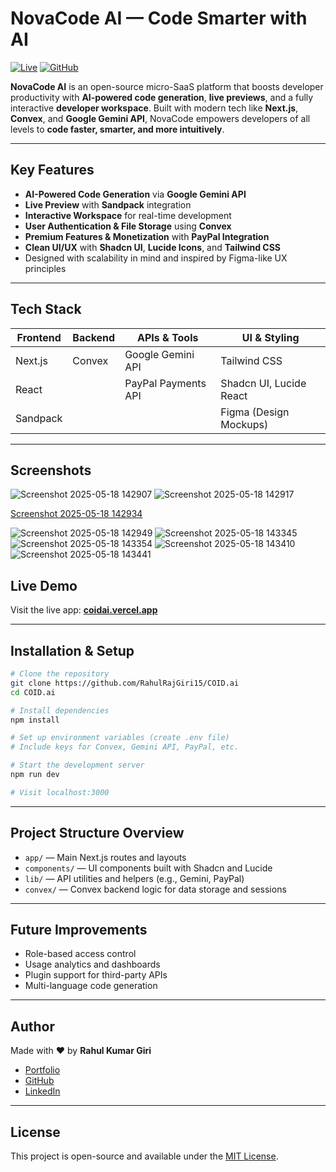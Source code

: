 #  NovaCode AI — Code Smarter with AI

[![Live](https://img.shields.io/badge/Live%20App-coidai.vercel.app-blue?logo=vercel\&style=for-the-badge)](https://coidai.vercel.app)
[![GitHub](https://img.shields.io/badge/GitHub-Repo-black?logo=github\&style=for-the-badge)](https://github.com/RahulRajGiri15/COID.ai)

**NovaCode AI** is an open-source micro-SaaS platform that boosts developer productivity with **AI-powered code generation**, **live previews**, and a fully interactive **developer workspace**. Built with modern tech like **Next.js**, **Convex**, and **Google Gemini API**, NovaCode empowers developers of all levels to **code faster, smarter, and more intuitively**.

---

##  Key Features

*  **AI-Powered Code Generation** via **Google Gemini API**
*  **Live Preview** with **Sandpack** integration
*  **Interactive Workspace** for real-time development
*  **User Authentication & File Storage** using **Convex**
*  **Premium Features & Monetization** with **PayPal Integration**
*  **Clean UI/UX** with **Shadcn UI**, **Lucide Icons**, and **Tailwind CSS**
*  Designed with scalability in mind and inspired by Figma-like UX principles

---

##  Tech Stack

| Frontend | Backend | APIs & Tools        | UI & Styling            |
| -------- | ------- | ------------------- | ----------------------- |
| Next.js  | Convex  | Google Gemini API   | Tailwind CSS            |
| React    |         | PayPal Payments API | Shadcn UI, Lucide React |
| Sandpack |         |                     | Figma (Design Mockups)  |

---

##  Screenshots
![Screenshot 2025-05-18 142907](https://github.com/user-attachments/assets/db695eda-5634-4f1e-90a6-1ad4013c700a)
![Screenshot 2025-05-18 142917](https://github.com/user-attachments/assets/efcc43e3-6009-46df-9beb-af22b7a0a739)

[Screenshot 2025-05-18 142934](https://github.com/user-attachments/assets/54561428-d4f6-44fd-80a4-51ccb6d9c4e4)

![Screenshot 2025-05-18 142949](https://github.com/user-attachments/assets/d47d1572-0779-4dcc-a2af-1bd206d90183)
![Screenshot 2025-05-18 143345](https://github.com/user-attachments/assets/bdec691b-8831-4af8-a17d-cda8bdcec33b)
![Screenshot 2025-05-18 143354](https://github.com/user-attachments/assets/09cf950b-afff-4763-ae22-06175c6f3129)
![Screenshot 2025-05-18 143410](https://github.com/user-attachments/assets/ff440184-97a1-4a71-be32-923823bb41b2)
![Screenshot 2025-05-18 143441](https://github.com/user-attachments/assets/20c1756a-0ec2-48d7-acbe-5d290b994cfc)




##  Live Demo

Visit the live app: [**coidai.vercel.app**](https://coidai.vercel.app)

---

##  Installation & Setup

```bash
# Clone the repository
git clone https://github.com/RahulRajGiri15/COID.ai
cd COID.ai

# Install dependencies
npm install

# Set up environment variables (create .env file)
# Include keys for Convex, Gemini API, PayPal, etc.

# Start the development server
npm run dev

# Visit localhost:3000
```

---

##  Project Structure Overview

* `app/` — Main Next.js routes and layouts
* `components/` — UI components built with Shadcn and Lucide
* `lib/` — API utilities and helpers (e.g., Gemini, PayPal)
* `convex/` — Convex backend logic for data storage and sessions

---

##  Future Improvements

*  Role-based access control
*  Usage analytics and dashboards
*  Plugin support for third-party APIs
*  Multi-language code generation

---

##  Author

Made with ❤️ by **Rahul Kumar Giri**

*  [Portfolio](https://rahulkumargiri.vercel.app/)
*  [GitHub](https://github.com/RahulRajGiri15)
*  [LinkedIn](https://www.linkedin.com/in/rahulkumargiri15/)

---

##  License

This project is open-source and available under the [MIT License](LICENSE).

